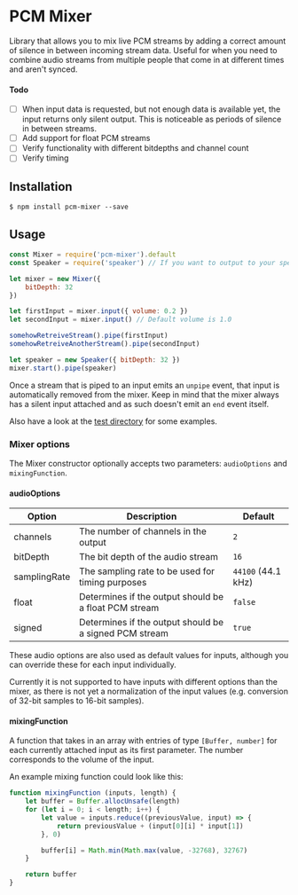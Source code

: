# PCM Mixer
Library that allows you to mix live PCM streams by adding a correct amount of silence in between incoming stream data. Useful for when you need to combine audio streams from multiple people that come in at different times and aren't synced.

#### Todo
- [ ] When input data is requested, but not enough data is available yet, the input returns only silent output. This is noticeable as periods of silence in between streams.
- [ ] Add support for float PCM streams
- [ ] Verify functionality with different bitdepths and channel count
- [ ] Verify timing

## Installation
```
$ npm install pcm-mixer --save
```

## Usage
```js
const Mixer = require('pcm-mixer').default
const Speaker = require('speaker') // If you want to output to your speaker

let mixer = new Mixer({
    bitDepth: 32
})

let firstInput = mixer.input({ volume: 0.2 })
let secondInput = mixer.input() // Default volume is 1.0

somehowRetreiveStream().pipe(firstInput)
somehowRetreiveAnotherStream().pipe(secondInput)

let speaker = new Speaker({ bitDepth: 32 })
mixer.start().pipe(speaker)
```

Once a stream that is piped to an input emits an `unpipe` event, that input is automatically removed from the mixer. Keep in mind that the mixer always has a silent input attached and as such doesn't emit an `end` event itself.

Also have a look at the [test directory](https://github.com/padarom/pcm-mixer/tree/master/test) for some examples.

### Mixer options
The Mixer constructor optionally accepts two parameters: `audioOptions` and `mixingFunction`.

#### audioOptions
| Option | Description | Default |
| ------ | ----------- | ------- |
| channels | The number of channels in the output | `2` |
| bitDepth | The bit depth of the audio stream | `16` |
| samplingRate | The sampling rate to be used for timing purposes | `44100` (44.1 kHz) |
| float | Determines if the output should be a float PCM stream | `false` |
| signed | Determines if the output should be a signed PCM stream | `true` |

These audio options are also used as default values for inputs, although you can override these for each input individually.

Currently it is not supported to have inputs with different options than the mixer, as there is not yet a normalization of the input values (e.g. conversion of 32-bit samples to 16-bit samples).

#### mixingFunction
A function that takes in an array with entries of type `[Buffer, number]` for each currently attached input as its first parameter. The number corresponds to the volume of the input.

An example mixing function could look like this:
```js
function mixingFunction (inputs, length) {
    let buffer = Buffer.allocUnsafe(length)
    for (let i = 0; i < length; i++) {
        let value = inputs.reduce((previousValue, input) => {
            return previousValue + (input[0][i] * input[1])
        }, 0)

        buffer[i] = Math.min(Math.max(value, -32768), 32767)
    }

    return buffer
}
```
